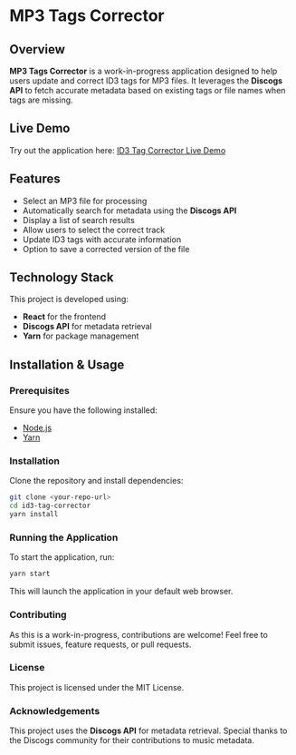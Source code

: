 # MP3 Tags Corrector

## Overview

**MP3 Tags Corrector** is a work-in-progress application designed to help users update and correct ID3 tags for MP3
files. It leverages the **Discogs API** to fetch accurate metadata based on existing tags or file names when tags are
missing.

## Live Demo

Try out the application here: [ID3 Tag Corrector Live Demo](https://mp3-tags-corrector.netlify.app/)

## Features

- Select an MP3 file for processing
- Automatically search for metadata using the **Discogs API**
- Display a list of search results
- Allow users to select the correct track
- Update ID3 tags with accurate information
- Option to save a corrected version of the file

## Technology Stack

This project is developed using:

- **React** for the frontend
- **Discogs API** for metadata retrieval
- **Yarn** for package management

## Installation & Usage

### Prerequisites

Ensure you have the following installed:

- [Node.js](https://nodejs.org/)
- [Yarn](https://yarnpkg.com/)

### Installation

Clone the repository and install dependencies:

```bash
git clone <your-repo-url>
cd id3-tag-corrector
yarn install
```

### Running the Application

To start the application, run:

```bash
yarn start
```

This will launch the application in your default web browser.

### Contributing

As this is a work-in-progress, contributions are welcome! Feel free to submit issues, feature requests, or pull
requests.

### License

This project is licensed under the MIT License.

### Acknowledgements

This project uses the **Discogs API** for metadata retrieval. Special thanks to the Discogs community for their
contributions to music metadata.

